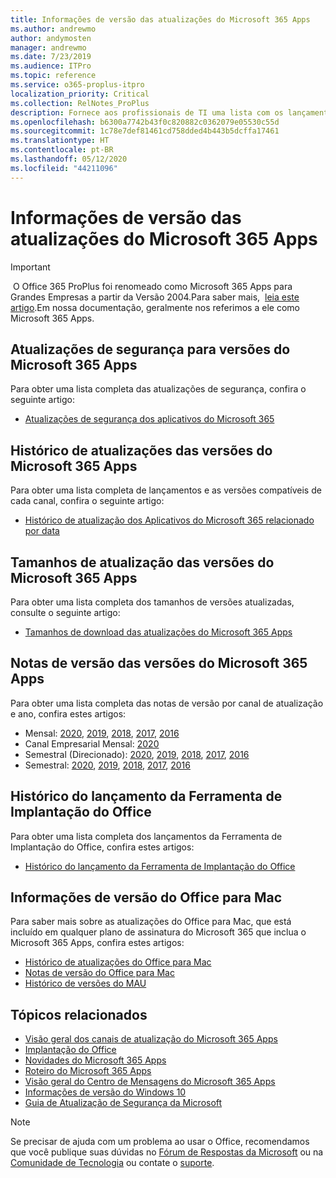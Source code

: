 ```yaml
---
title: Informações de versão das atualizações do Microsoft 365 Apps
ms.author: andrewmo
author: andymosten
manager: andrewmo
ms.date: 7/23/2019
ms.audience: ITPro
ms.topic: reference
ms.service: o365-proplus-itpro
localization_priority: Critical
ms.collection: RelNotes_ProPlus
description: Fornece aos profissionais de TI uma lista com os lançamentos mais recentes para o Microsoft 365 Apps para cada canal de atualização, e links para notas de versão e o histórico de atualizações
ms.openlocfilehash: b6300a7742b43f0c820882c0362079e05530c55d
ms.sourcegitcommit: 1c78e7def81461cd758dded4b443b5dcffa17461
ms.translationtype: HT
ms.contentlocale: pt-BR
ms.lasthandoff: 05/12/2020
ms.locfileid: "44211096"
---
```

# <a name="release-information-for-updates-to-microsoft-365-apps"></a>Informações de versão das atualizações do Microsoft 365 Apps


> [!IMPORTANT]
> O Office 365 ProPlus foi renomeado como Microsoft 365 Apps para Grandes Empresas a partir da Versão 2004.Para saber mais,  [leia este artigo](https://go.microsoft.com/fwlink/p/?linkid=2123420).Em nossa documentação, geralmente nos referimos a ele como Microsoft 365 Apps.


## <a name="security-updates-for-microsoft-365-apps-releases"></a>Atualizações de segurança para versões do Microsoft 365 Apps

Para obter uma lista completa das atualizações de segurança, confira o seguinte artigo:
 - [Atualizações de segurança dos aplicativos do Microsoft 365](microsoft365-apps-security-updates.md)


## <a name="update-history-for-microsoft-365-apps-releases"></a>Histórico de atualizações das versões do Microsoft 365 Apps

Para obter uma lista completa de lançamentos e as versões compatíveis de cada canal, confira o seguinte artigo:

- [Histórico de atualização dos Aplicativos do Microsoft 365 relacionado por data](update-history-microsoft365-apps-by-date.md)


 ## <a name="update-sizes-for-microsoft-365-apps-releases"></a>Tamanhos de atualização das versões do Microsoft 365 Apps

Para obter uma lista completa dos tamanhos de versões atualizadas, consulte o seguinte artigo:
 - [Tamanhos de download das atualizações do Microsoft 365 Apps](download-sizes-microsoft365-apps-updates.md)

## <a name="release-notes-for-microsoft-365-apps-releases"></a>Notas de versão das versões do Microsoft 365 Apps

Para obter uma lista completa das notas de versão por canal de atualização e ano, confira estes artigos:
 - Mensal: [2020](monthly-channel-2020.md), [2019](monthly-channel-2019.md), [2018](monthly-channel-2018.md), [2017](monthly-channel-2017.md), [2016](monthly-channel-2016.md)
 - Canal Empresarial Mensal:  [2020](monthly-enterprise-channel-2020.md)
 - Semestral (Direcionado): [2020](semi-annual-channel-targeted-2020.md), [2019](semi-annual-channel-targeted-2019.md), [2018](semi-annual-channel-targeted-2018.md), [2017](semi-annual-channel-targeted-2017.md), [2016](semi-annual-channel-targeted-2016.md)
 - Semestral: [2020](semi-annual-channel-2020.md), [2019](semi-annual-channel-2019.md), [2018](semi-annual-channel-2018.md), [2017](semi-annual-channel-2017.md), [2016](semi-annual-channel-2016.md)

 ## <a name="release-history-for-office-deployment-tool"></a>Histórico do lançamento da Ferramenta de Implantação do Office
 Para obter uma lista completa dos lançamentos da Ferramenta de Implantação do Office, confira estes artigos:
 - [Histórico do lançamento da Ferramenta de Implantação do Office](ODT-release-history.md)

## <a name="office-for-mac-release-information"></a>Informações de versão do Office para Mac

Para saber mais sobre as atualizações do Office para Mac, que está incluído em qualquer plano de assinatura do Microsoft 365 que inclua o Microsoft 365 Apps, confira estes artigos:
 - [Histórico de atualizações do Office para Mac](update-history-office-for-mac.md)
 - [Notas de versão do Office para Mac](release-notes-office-for-mac.md)
 - [Histórico de versões do MAU](release-history-microsoft-autoupdate.md)


## <a name="related-topics"></a>Tópicos relacionados

- [Visão geral dos canais de atualização do Microsoft 365 Apps](https://docs.microsoft.com/deployoffice/overview-of-update-channels-for-office-365-proplus)
- [Implantação do Office](https://docs.microsoft.com/deployoffice/)
- [Novidades do Microsoft 365 Apps](https://support.office.com/article/95c8d81d-08ba-42c1-914f-bca4603e1426)
- [Roteiro do Microsoft 365 Apps](https://products.office.com/business/office-365-roadmap)
- [Visão geral do Centro de Mensagens do Microsoft 365 Apps](https://support.office.com/article/38fb3333-bfcc-4340-a37b-deda509c2093)
- [Informações de versão do Windows 10](https://www.microsoft.com/itpro/windows-10/release-information)
- [Guia de Atualização de Segurança da Microsoft](https://portal.msrc.microsoft.com/)

> [!NOTE]
> Se precisar de ajuda com um problema ao usar o Office, recomendamos que você publique suas dúvidas no [Fórum de Respostas da Microsoft](https://answers.microsoft.com/) ou na [Comunidade de Tecnologia](https://techcommunity.microsoft.com/) ou contate o [suporte](https://support.microsoft.com/contactus).
